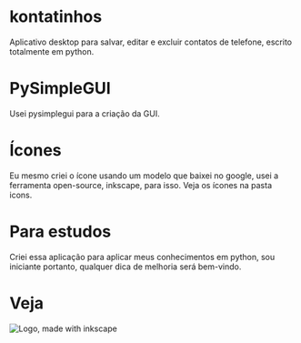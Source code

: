 # kontatinhos
Aplicativo desktop para salvar, editar e excluir contatos de telefone, escrito totalmente em python.

# PySimpleGUI
Usei pysimplegui para a criação da GUI.

# Ícones
Eu mesmo criei o ícone usando um modelo que baixei no google, usei a ferramenta open-source, inkscape, para isso. Veja os ícones na pasta icons.

# Para estudos
Criei essa aplicação para aplicar meus conhecimentos em python, sou iniciante portanto, qualquer dica de melhoria será bem-vindo.

# Veja
<img src="/kontatinhos/kontatinho/icons/kontatinho.png" alt="Logo, made with inkscape"/>



